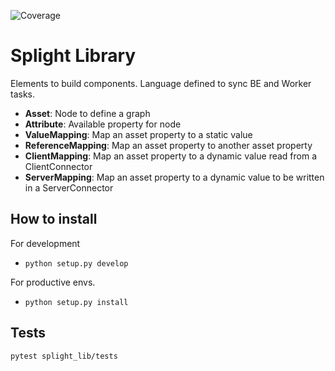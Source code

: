 ![Coverage](https://bitbucket.org/<account>/<repository>/downloads/status.svg)

# Splight Library
Elements to build components. Language defined to sync BE and Worker tasks.

- **Asset**: Node to define a graph
- **Attribute**: Available property for node
- **ValueMapping**: Map an asset property to a static value
- **ReferenceMapping**: Map an asset property to another asset property
- **ClientMapping**: Map an asset property to a dynamic value read from a ClientConnector
- **ServerMapping**: Map an asset property to a dynamic value to be written in a ServerConnector

## How to install

For development
- `python setup.py develop`

For productive envs.
- `python setup.py install`

## Tests
```
pytest splight_lib/tests
```
